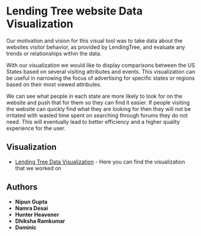 # Lending Tree website Data Visualization

Our motivation and vision for this visual tool was to take data about the websites visitor behavior, as provided by LendingTree, and evaluate any trends or relationships within the data.

With our visualization we would like to display comparisons between the US States based on several visiting attributes and events. This visualization can be useful in narrowing the focus of advertising for specific states or regions based on their most viewed attributes.

We can see what people in each state are more likely to look for on the website and push that for them so they can find it easier. If people visiting the website can quickly find what they are looking for then they will not be irritated with wasted time spent on searching through forums they do not need. This will eventually lead to better efficiency and a higher quality experience for the user. 

## Visualization

* [Lending Tree Data Visualization](https://nipun03.github.io/VA_Project/) - Here you can find the visualization that we worked on

## Authors

* **Nipun Gupta**
* **Namra Desai**
* **Hunter Heavener**
* **Dhiksha Ramkumar**
* **Dominic**
